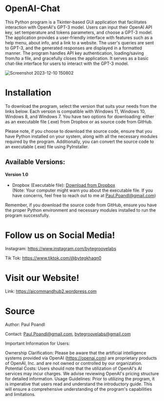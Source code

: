 # OpenAI-Chat

This Python program is a Tkinter-based GUI application that facilitates interaction with OpenAI's GPT-3 model. Users can input their OpenAI API key, set temperature and tokens parameters, and choose a GPT-3 model. The application provides a user-friendly interface with features such as a help menu, about info, and a link to a website. The user's queries are sent to GPT-3, and the generated responses are displayed in a formatted manner. The program handles API key authentication, loading/saving from/to a file, and gracefully closes the application. It serves as a basic chat-like interface for users to interact with the GPT-3 model.

![Screenshot 2023-12-10 150802](https://github.com/PaulPoandl/OpenAI-Chat/assets/75140549/a2e481d6-66ee-4bf7-90c0-c70b422e6476)


# Installation

To download the program, select the version that suits your needs from the links below. Each version is compatible with Windows 11, Windows 10, Windows 8, and Windows 7. You have two options for downloading: either as an executable file (.exe) from Dropbox or as source code from GitHub.

Please note, if you choose to download the source code, ensure that you have Python installed on your system, along with all the necessary modules required by the program. Additionally, you can convert the source code to an executable (.exe) file using PyInstaller.

## Available Versions:

#### Version 1.0
- Dropbox (Executable file): [Download from Dropbox](https://www.dropbox.com/scl/fi/sewf4abfljsd7r7ikdbq4/OpenAI-Chat-1.0-Installer.exe?rlkey=6okstqr9eefipe48d2agpu8cr&dl=0)  
  (Note: Your computer might warn you about the executable file. If you have concerns, feel free to reach out to me at Paul.Poandl@gmail.com)

Remember, if you download the source code from GitHub, ensure you have the proper Python environment and necessary modules installed to run the program successfully.

# Follow us on Social Media!

Instagram: https://www.instagram.com/bytegroovelabs

Tik Tok: https://www.tiktok.com/@bytegkhaqn0

# Visit our Website!

Link: https://aicommandhub2.wordpress.com


# Source
Author: Paul Poandl

Contact: Paul.Poandl@gmail.com, bytegroovelabs@gmail.com

Important Information for Users:

Ownership Clarification: Please be aware that the artificial intelligence systems provided via OpenAI (https://openai.com) are proprietary products of OpenAI, Inc. and are not owned or controlled by our organization.
Potential Costs: Users should note that the utilization of OpenAI's AI services may incur charges. We advise reviewing OpenAI's pricing structure for detailed information.
Usage Guidelines: Prior to utilizing the program, it is imperative that users read and understand the introductory guide. This will ensure a comprehensive understanding of the program's capabilities and limitations.
